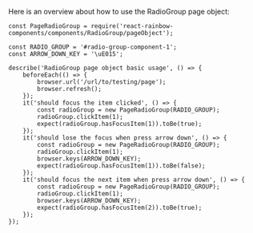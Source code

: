 Here is an overview about how to use the RadioGroup page object:

    const PageRadioGroup = require('react-rainbow-components/components/RadioGroup/pageObject');

    const RADIO_GROUP = '#radio-group-component-1';
    const ARROW_DOWN_KEY = '\uE015';

    describe('RadioGroup page object basic usage', () => {
        beforeEach(() => {
            browser.url('/url/to/testing/page');
            browser.refresh();
        });
        it('should focus the item clicked', () => {
            const radioGroup = new PageRadioGroup(RADIO_GROUP);
            radioGroup.clickItem(1);
            expect(radioGroup.hasFocusItem(1)).toBe(true);
        });
        it('should lose the focus when press arrow down', () => {
            const radioGroup = new PageRadioGroup(RADIO_GROUP);
            radioGroup.clickItem(1);
            browser.keys(ARROW_DOWN_KEY);
            expect(radioGroup.hasFocusItem(1)).toBe(false);
        });
        it('should focus the next item when press arrow down', () => {
            const radioGroup = new PageRadioGroup(RADIO_GROUP);
            radioGroup.clickItem(1);
            browser.keys(ARROW_DOWN_KEY);
            expect(radioGroup.hasFocusItem(2)).toBe(true);
        });
    });
